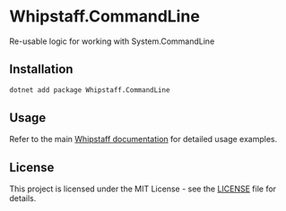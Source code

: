 # Whipstaff.CommandLine

Re-usable logic for working with System.CommandLine

## Installation

```bash
dotnet add package Whipstaff.CommandLine
```

## Usage

Refer to the main [Whipstaff documentation](https://github.com/dpvreony/whipstaff) for detailed usage examples.

## License

This project is licensed under the MIT License - see the [LICENSE](https://github.com/dpvreony/whipstaff/blob/main/LICENSE) file for details.

